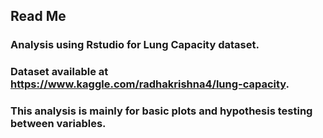 ## Read Me
### Analysis using Rstudio for Lung Capacity dataset.
### Dataset available at https://www.kaggle.com/radhakrishna4/lung-capacity.
### This analysis is mainly for basic plots and hypothesis testing between variables.
